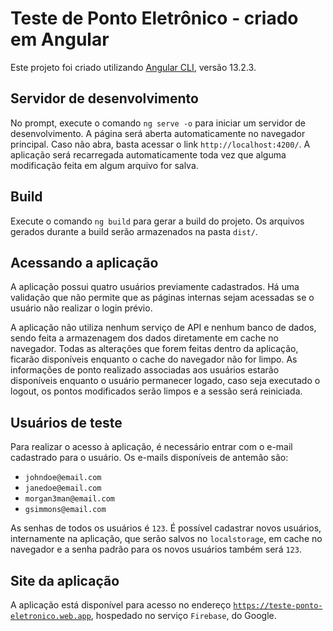# Teste de Ponto Eletrônico - criado em Angular

Este projeto foi criado utilizando [Angular CLI](https://github.com/angular/angular-cli), versão 13.2.3.

## Servidor de desenvolvimento

No prompt, execute o comando `ng serve -o` para iniciar um servidor de desenvolvimento. A página será aberta automaticamente no navegador principal.
Caso não abra, basta acessar o link `http://localhost:4200/`. A aplicação será recarregada automaticamente toda vez que alguma modificação feita em algum arquivo for salva.

## Build

Execute o comando `ng build` para gerar a build do projeto. Os arquivos gerados durante a build serão armazenados na pasta `dist/`.

## Acessando a aplicação

A aplicação possui quatro usuários previamente cadastrados. Há uma validação que não permite que as páginas internas sejam acessadas se o usuário não realizar o login prévio.

A aplicação não utiliza nenhum serviço de API e nenhum banco de dados, sendo feita a armazenagem dos dados diretamente em cache no navegador. Todas as alterações que forem feitas dentro da aplicação, ficarão disponíveis enquanto o cache do navegador não for limpo. As informações de ponto realizado associadas aos usuários estarão disponíveis enquanto o usuário permanecer logado, caso seja executado o logout, os pontos modificados serão limpos e a sessão será reiniciada.

## Usuários de teste

Para realizar o acesso à aplicação, é necessário entrar com o e-mail cadastrado para o usuário. Os e-mails disponíveis de antemão são:
- `johndoe@email.com`
- `janedoe@email.com`
- `morgan3man@email.com`
- `gsimmons@email.com`

As senhas de todos os usuários é `123`. É possível cadastrar novos usuários, internamente na aplicação, que serão salvos no `localstorage`, em cache no navegador e a senha padrão para os novos usuários também será `123`.

## Site da aplicação

A aplicação está disponível para acesso no endereço [`https://teste-ponto-eletronico.web.app`](https://teste-ponto-eletronico.web.app), hospedado no serviço `Firebase`, do Google.
